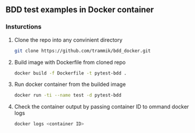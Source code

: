 ## BDD test examples in Docker container


### Insturctions</h3>

1. Clone the repo into any convinient directory
   
   ```sh
   git clone https://github.com/trammik/bdd_docker.git
   ```

3. Build image with Dockerfile from cloned repo
 
   ```sh
   docker build -f Dockerfile -t pytest-bdd .
   ```

5. Run docker container from the builded image

   ```sh
   docker run -ti --name test -d pytest-bdd
   ```

7. Check the container output by passing container ID to ommand docker logs

   ```sh
   docker logs <container ID>
   ```
